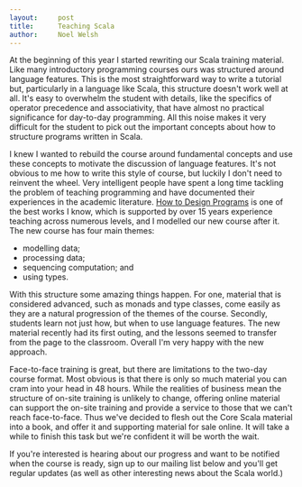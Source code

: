 ```yaml
---
layout:     post
title:      Teaching Scala
author:     Noel Welsh
---
```


At the beginning of this year I started rewriting our Scala training material. Like many introductory programming courses ours was structured around language features. This is the most straightforward way to write a tutorial but, particularly in a language like Scala, this structure doesn't work well at all. It's easy to overwhelm the student with details, like the specifics of operator precedence and associativity, that have almost no practical significance for day-to-day programming. All this noise makes it very difficult for the student to pick out the important concepts about how to structure programs written in Scala.

I knew I wanted to rebuild the course around fundamental concepts and use these concepts to motivate the discussion of language features. It's not obvious to me how to write this style of course, but luckily I don't need to reinvent the wheel. Very intelligent people have spent a long time tackling the problem of teaching programming and have documented their experiences in the academic literature. [How to Design Programs](http://htdp.org) is one of the best works I know, which is supported by over 15 years experience teaching across numerous levels, and I modelled our new course after it. The new course has four main themes:

- modelling data;
- processing data;
- sequencing computation; and
- using types.

With this structure some amazing things happen. For one, material that is considered advanced, such as monads and type classes, come easily as they are a natural progression of the themes of the course. Secondly, students learn not just how, but when to use language features. The new material recently had its first outing, and the lessons seemed to transfer from the page to the classroom. Overall I'm very happy with the new approach.

Face-to-face training is great, but there are limitations to the two-day course format. Most obvious is that there is only so much material you can cram into your head in 48 hours. While the realities of business mean the structure of on-site training is unlikely to change, offering online material can support the on-site training and provide a service to those that we can't reach face-to-face. Thus we've decided to flesh out the Core Scala material into a book, and offer it and supporting material for sale online. It will take a while to finish this task but we're confident it will be worth the wait.

If you're interested is hearing about our progress and want to be notified when the course is ready, sign up to our mailing list below and you'll get regular updates (as well as other interesting news about the Scala world.)

